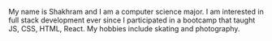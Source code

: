 My name is Shakhram and I am a computer science major. I am interested in full stack development ever since I participated in a bootcamp that taught JS, CSS, HTML, React. My hobbies include skating and photography.